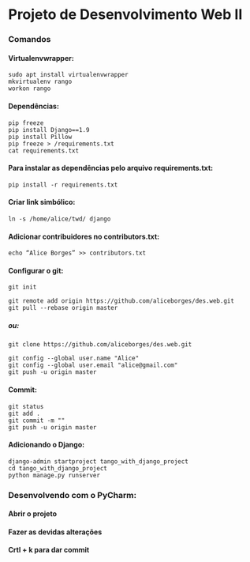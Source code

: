 # Projeto de Desenvolvimento Web II

### Comandos

#### Virtualenvwrapper:
```
sudo apt install virtualenvwrapper
mkvirtualenv rango
workon rango
```

#### Dependências:
```
pip freeze
pip install Django==1.9
pip install Pillow
pip freeze > /requirements.txt
cat requirements.txt
```

#### Para instalar as dependências pelo arquivo requirements.txt:
```
pip install -r requirements.txt 
```

#### Criar link simbólico:
```
ln -s /home/alice/twd/ django 
```

#### Adicionar contribuidores no contributors.txt:
```
echo “Alice Borges” >> contributors.txt
```

#### Configurar o git:
```
git init
```
```
git remote add origin https://github.com/aliceborges/des.web.git
git pull --rebase origin master
```
##### ou:
```
git clone https://github.com/aliceborges/des.web.git
```
```
git config --global user.name "Alice"
git config --global user.email "alice@gmail.com"
git push -u origin master
```

#### Commit:
```
git status
git add .
git commit -m ""
git push -u origin master
```

#### Adicionando o Django:
```
django-admin startproject tango_with_django_project
cd tango_with_django_project
python manage.py runserver
```

### Desenvolvendo com o PyCharm:

#### Abrir o projeto
#### Fazer as devidas alterações
#### Crtl + k para dar commit



